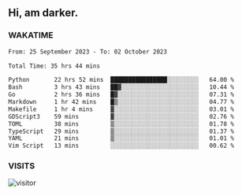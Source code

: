 ## Hi, am darker.

### WAKATIME

<!--START_SECTION:waka-->

```txt
From: 25 September 2023 - To: 02 October 2023

Total Time: 35 hrs 44 mins

Python       22 hrs 52 mins  ████████████████░░░░░░░░░   64.00 %
Bash         3 hrs 43 mins   ██▓░░░░░░░░░░░░░░░░░░░░░░   10.44 %
Go           2 hrs 36 mins   █▓░░░░░░░░░░░░░░░░░░░░░░░   07.31 %
Markdown     1 hr 42 mins    █▒░░░░░░░░░░░░░░░░░░░░░░░   04.77 %
Makefile     1 hr 4 mins     ▓░░░░░░░░░░░░░░░░░░░░░░░░   03.01 %
GDScript3    59 mins         ▓░░░░░░░░░░░░░░░░░░░░░░░░   02.76 %
TOML         38 mins         ▒░░░░░░░░░░░░░░░░░░░░░░░░   01.78 %
TypeScript   29 mins         ▒░░░░░░░░░░░░░░░░░░░░░░░░   01.37 %
YAML         21 mins         ▒░░░░░░░░░░░░░░░░░░░░░░░░   01.01 %
Vim Script   13 mins         ░░░░░░░░░░░░░░░░░░░░░░░░░   00.62 %
```

<!--END_SECTION:waka-->

### VISITS
<!-- i should probably build this when i will have some time -->
![visitor](https://profile-counter.glitch.me/sanix-darker/count.svg)
